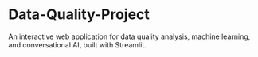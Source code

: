 # Data-Quality-Project
An interactive web application for data quality analysis, machine learning, and conversational AI, built with Streamlit.

